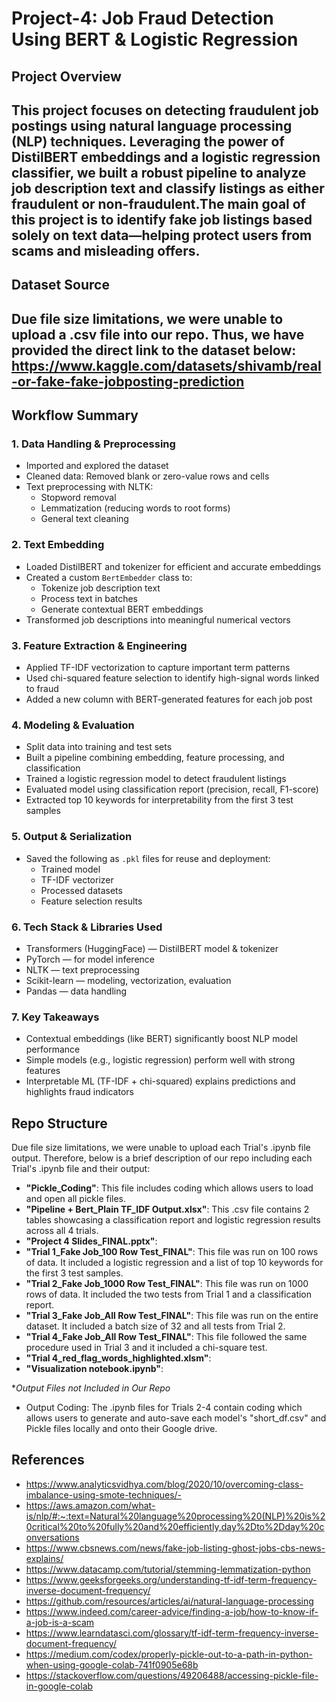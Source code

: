 # Project-4: Job Fraud Detection Using BERT & Logistic Regression

## Project Overview
This project focuses on detecting fraudulent job postings using natural language processing (NLP) techniques. Leveraging the power of DistilBERT embeddings and a logistic regression classifier, we built a robust pipeline to analyze job description text and classify listings as either fraudulent or non-fraudulent.The main goal of this project is to identify fake job listings based solely on text data—helping protect users from scams and misleading offers.
---
## Dataset Source
Due file size limitations, we were unable to upload a .csv file into our repo. Thus, we have provided the direct link to the dataset below:
https://www.kaggle.com/datasets/shivamb/real-or-fake-fake-jobposting-prediction
---
## Workflow Summary
### 1. **Data Handling & Preprocessing**
- Imported and explored the dataset  
- Cleaned data: Removed blank or zero-value rows and cells  
- Text preprocessing with NLTK:  
  - Stopword removal  
  - Lemmatization (reducing words to root forms)  
  - General text cleaning  

### 2. **Text Embedding**
- Loaded DistilBERT and tokenizer for efficient and accurate embeddings  
- Created a custom `BertEmbedder` class to:  
  - Tokenize job description text  
  - Process text in batches  
  - Generate contextual BERT embeddings  
- Transformed job descriptions into meaningful numerical vectors  

### 3. **Feature Extraction & Engineering**
- Applied TF-IDF vectorization to capture important term patterns  
- Used chi-squared feature selection to identify high-signal words linked to fraud  
- Added a new column with BERT-generated features for each job post  

### 4. **Modeling & Evaluation**
- Split data into training and test sets  
- Built a pipeline combining embedding, feature processing, and classification  
- Trained a logistic regression model to detect fraudulent listings  
- Evaluated model using classification report (precision, recall, F1-score)  
- Extracted top 10 keywords for interpretability from the first 3 test samples 

### 5. **Output & Serialization**
- Saved the following as `.pkl` files for reuse and deployment:  
  - Trained model  
  - TF-IDF vectorizer  
  - Processed datasets  
  - Feature selection results 

### 6. **Tech Stack & Libraries Used**
- Transformers (HuggingFace) — DistilBERT model & tokenizer  
- PyTorch — for model inference  
- NLTK — text preprocessing  
- Scikit-learn — modeling, vectorization, evaluation  
- Pandas — data handling  

### 7. **Key Takeaways**
- Contextual embeddings (like BERT) significantly boost NLP model performance  
- Simple models (e.g., logistic regression) perform well with strong features  
- Interpretable ML (TF-IDF + chi-squared) explains predictions and highlights fraud indicators

## Repo Structure
Due file size limitations, we were unable to upload each Trial's .ipynb file output. Therefore, below is a brief description of our repo including each Trial's .ipynb file and their output:
- **"Pickle_Coding"**: This file includes coding which allows users to load and open all pickle files.  
- **"Pipeline + Bert_Plain TF_IDF Output.xlsx"**: This .csv file contains 2 tables showcasing a classification report and logistic regression results across all 4 trials.  
- **"Project 4 Slides_FINAL.pptx"**: 
- **"Trial 1_Fake Job_100 Row Test_FINAL"**: This file was run on 100 rows of data. It included a logistic regression and a list of top 10 keywords for the first 3 test samples.  
- **"Trial 2_Fake Job_1000 Row Test_FINAL"**: This file was run on 1000 rows of data. It included the two tests from Trial 1 and a classification report.  
- **"Trial 3_Fake Job_All Row Test_FINAL"**: This file was run on the entire dataset. It included a batch size of 32 and all tests from Trial 2.  
- **"Trial 4_Fake Job_All Row Test_FINAL"**: This file followed the same procedure used in Trial 3 and it included a chi-square test.  
- **"Trial 4_red_flag_words_highlighted.xlsm"**: 
- **"Visualization notebook.ipynb"**: 

**Output Files not Included in Our Repo*
- Output Coding: The .ipynb files for Trials 2-4 contain coding which allows users to generate and auto-save each model's "short_df.csv" and Pickle files locally and onto their Google drive.

## References
- https://www.analyticsvidhya.com/blog/2020/10/overcoming-class-imbalance-using-smote-techniques/-
-  https://aws.amazon.com/what-is/nlp/#:~:text=Natural%20language%20processing%20(NLP)%20is%20critical%20to%20fully%20and%20efficiently,day%2Dto%2Dday%20conversations
- https://www.cbsnews.com/news/fake-job-listing-ghost-jobs-cbs-news-explains/
- https://www.datacamp.com/tutorial/stemming-lemmatization-python
- https://www.geeksforgeeks.org/understanding-tf-idf-term-frequency-inverse-document-frequency/
- https://github.com/resources/articles/ai/natural-language-processing
- https://www.indeed.com/career-advice/finding-a-job/how-to-know-if-a-job-is-a-scam
- https://www.learndatasci.com/glossary/tf-idf-term-frequency-inverse-document-frequency/
- https://medium.com/codex/properly-pickle-out-to-a-path-in-python-when-using-google-colab-741f0905e68b
-  https://stackoverflow.com/questions/49206488/accessing-pickle-file-in-google-colab
